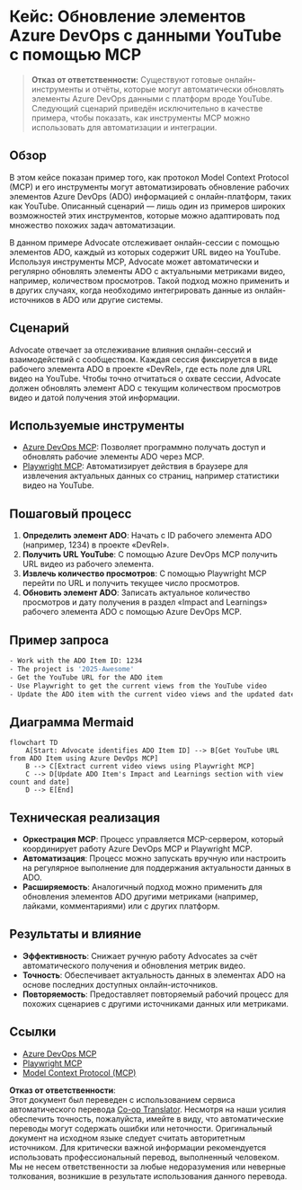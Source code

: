 <!--
CO_OP_TRANSLATOR_METADATA:
{
  "original_hash": "14a2dfbea55ef735660a06bd6bdfe5f3",
  "translation_date": "2025-06-13T21:30:57+00:00",
  "source_file": "09-CaseStudy/UpdateADOItemsFromYT.md",
  "language_code": "ru"
}
-->
# Кейc: Обновление элементов Azure DevOps с данными YouTube с помощью MCP

> **Отказ от ответственности:** Существуют готовые онлайн-инструменты и отчёты, которые могут автоматически обновлять элементы Azure DevOps данными с платформ вроде YouTube. Следующий сценарий приведён исключительно в качестве примера, чтобы показать, как инструменты MCP можно использовать для автоматизации и интеграции.

## Обзор

В этом кейсе показан пример того, как протокол Model Context Protocol (MCP) и его инструменты могут автоматизировать обновление рабочих элементов Azure DevOps (ADO) информацией с онлайн-платформ, таких как YouTube. Описанный сценарий — лишь один из примеров широких возможностей этих инструментов, которые можно адаптировать под множество похожих задач автоматизации.

В данном примере Advocate отслеживает онлайн-сессии с помощью элементов ADO, каждый из которых содержит URL видео на YouTube. Используя инструменты MCP, Advocate может автоматически и регулярно обновлять элементы ADO с актуальными метриками видео, например, количеством просмотров. Такой подход можно применить и в других случаях, когда необходимо интегрировать данные из онлайн-источников в ADO или другие системы.

## Сценарий

Advocate отвечает за отслеживание влияния онлайн-сессий и взаимодействий с сообществом. Каждая сессия фиксируется в виде рабочего элемента ADO в проекте «DevRel», где есть поле для URL видео на YouTube. Чтобы точно отчитаться о охвате сессии, Advocate должен обновлять элемент ADO с текущим количеством просмотров видео и датой получения этой информации.

## Используемые инструменты

- [Azure DevOps MCP](https://github.com/microsoft/azure-devops-mcp): Позволяет программно получать доступ и обновлять рабочие элементы ADO через MCP.
- [Playwright MCP](https://github.com/microsoft/playwright-mcp): Автоматизирует действия в браузере для извлечения актуальных данных со страниц, например статистики видео на YouTube.

## Пошаговый процесс

1. **Определить элемент ADO**: Начать с ID рабочего элемента ADO (например, 1234) в проекте «DevRel».
2. **Получить URL YouTube**: С помощью Azure DevOps MCP получить URL видео из рабочего элемента.
3. **Извлечь количество просмотров**: С помощью Playwright MCP перейти по URL и получить текущее число просмотров.
4. **Обновить элемент ADO**: Записать актуальное количество просмотров и дату получения в раздел «Impact and Learnings» рабочего элемента ADO с помощью Azure DevOps MCP.

## Пример запроса

```bash
- Work with the ADO Item ID: 1234
- The project is '2025-Awesome'
- Get the YouTube URL for the ADO item
- Use Playwright to get the current views from the YouTube video
- Update the ADO item with the current video views and the updated date of the information
```

## Диаграмма Mermaid

```mermaid
flowchart TD
    A[Start: Advocate identifies ADO Item ID] --> B[Get YouTube URL from ADO Item using Azure DevOps MCP]
    B --> C[Extract current video views using Playwright MCP]
    C --> D[Update ADO Item's Impact and Learnings section with view count and date]
    D --> E[End]
```

## Техническая реализация

- **Оркестрация MCP**: Процесс управляется MCP-сервером, который координирует работу Azure DevOps MCP и Playwright MCP.
- **Автоматизация**: Процесс можно запускать вручную или настроить на регулярное выполнение для поддержания актуальности данных в ADO.
- **Расширяемость**: Аналогичный подход можно применить для обновления элементов ADO другими метриками (например, лайками, комментариями) или с других платформ.

## Результаты и влияние

- **Эффективность**: Снижает ручную работу Advocates за счёт автоматического получения и обновления метрик видео.
- **Точность**: Обеспечивает актуальность данных в элементах ADO на основе последних доступных онлайн-источников.
- **Повторяемость**: Предоставляет повторяемый рабочий процесс для похожих сценариев с другими источниками данных или метриками.

## Ссылки

- [Azure DevOps MCP](https://github.com/microsoft/azure-devops-mcp)
- [Playwright MCP](https://github.com/microsoft/playwright-mcp)
- [Model Context Protocol (MCP)](https://modelcontextprotocol.io/)

**Отказ от ответственности**:  
Этот документ был переведен с использованием сервиса автоматического перевода [Co-op Translator](https://github.com/Azure/co-op-translator). Несмотря на наши усилия обеспечить точность, пожалуйста, имейте в виду, что автоматические переводы могут содержать ошибки или неточности. Оригинальный документ на исходном языке следует считать авторитетным источником. Для критически важной информации рекомендуется использовать профессиональный перевод, выполненный человеком. Мы не несем ответственности за любые недоразумения или неверные толкования, возникшие в результате использования данного перевода.
